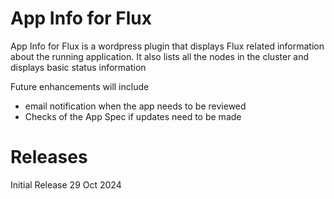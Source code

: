 # App Info for Flux

App Info for Flux is a wordpress plugin that displays Flux related information about the running application.
It also lists all the nodes in the cluster and displays basic status information

Future enhancements will include
* email notification when the app needs to be reviewed
* Checks of the App Spec if updates need to be made

# Releases

Initial Release 29 Oct 2024